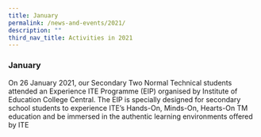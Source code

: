 ```yaml
---
title: January
permalink: /news-and-events/2021/
description: ""
third_nav_title: Activities in 2021
---
```

### **January**
On 26 January 2021, our Secondary Two Normal Technical students attended an Experience ITE Programme (EIP) organised by Institute of Education College Central. The EIP is specially designed for secondary school students to experience ITE’s Hands-On, Minds-On, Hearts-On TM education and be immersed in the authentic learning environments offered by ITE


